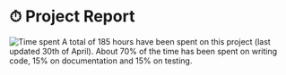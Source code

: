 # ⏱ Project Report
![Time spent](https://raw.githubusercontent.com/JuanitoSebastian/HelsinkiBikeBuddy/main/Documentation/graphics/TimeSpent.png)
A total of 185 hours have been spent on this project (last updated 30th of April). About 70% of the time has been spent on writing code, 15% on documentation and 15% on testing. 
